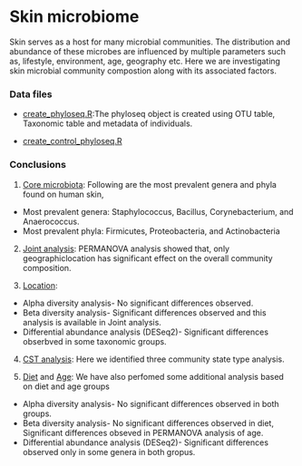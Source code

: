 # Skin microbiome
Skin serves as a host for many microbial communities. The distribution and abundance of these microbes 
are influenced by multiple parameters such as, lifestyle, environment, age, geography etc.
Here we are investigating skin microbial community compostion along with its associated factors. 

### Data files
* [create_phyloseq.R](create_phyloseq.R):The phyloseq object is created 
using OTU table, Taxonomic table and metadata of individuals.

* [create_control_phyloseq.R](create_control_phyloseq.R)

### Conclusions
1. [Core microbiota](core.md): 
Following are the most prevalent genera and phyla found on human skin,
* Most prevalent genera: Staphylococcus, Bacillus, Corynebacterium, and Anaerococcus.
* Most prevalent phyla: Firmicutes, Proteobacteria, and Actinobacteria


2. [Joint analysis](jointanalysis.md): PERMANOVA analysis showed that, only geographiclocation 
has significant effect on the overall community composition.


3. [Location](locationanalysis.md):  
* Alpha diversity analysis- No significant differences observed.
* Beta diversity analysis- Significant differences observed and this analysis is available in Joint analysis.
* Differential abundance analysis (DESeq2)- Significant differences obserbved in some taxonomic groups.


4. [CST analysis](CSTAnalysis_SkinSamples.md): Here we identified three community state type analysis.


5. [Diet](diet.md) and [Age](age.md): We have also perfomed some 
additional analysis based on diet and age groups
* Alpha diversity analysis- No significant differences observed in both groups.
* Beta diversity analysis- No significant differences observed in diet, Significant differences obseved 
in PERMANOVA analysis of age.
* Differential abundance analysis (DESeq2)- Significant differences observed only in some genera in both gropus.
